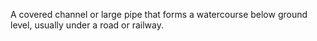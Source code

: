 A covered channel or large pipe that forms a watercourse below ground level, usually under a road or railway.